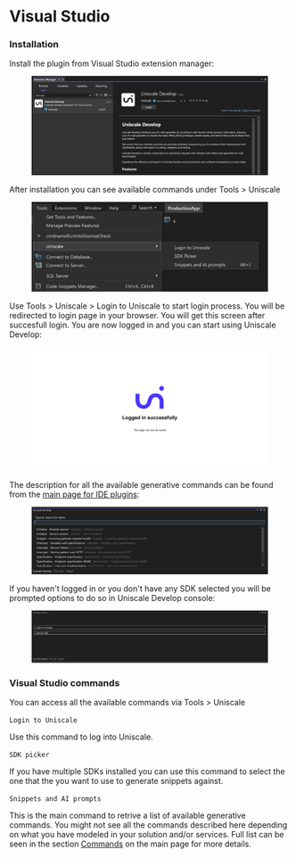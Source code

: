 # Visual Studio

### Installation

Install the plugin from Visual Studio extension manager:

<figure><img src="../../../.gitbook/assets/image (6) (2).png" alt=""><figcaption></figcaption></figure>

After installation you can see available commands under Tools > Uniscale

<figure><img src="../../../.gitbook/assets/image (8) (2).png" alt=""><figcaption></figcaption></figure>

Use Tools > Uniscale > Login to Uniscale to start login process. You will be redirected to login page in your browser. You will get this screen after succesfull login. You are now logged in and you can start using Uniscale Develop:

<figure><img src="../../../.gitbook/assets/image (9) (2).png" alt=""><figcaption></figcaption></figure>

The description for all the available generative commands can be found from the [main page for IDE plugins](./):

<figure><img src="../../../.gitbook/assets/image (11) (2).png" alt=""><figcaption></figcaption></figure>

If you haven't logged in or you don't have any SDK selected you will be prompted options to do so in Uniscale Develop console:&#x20;

<figure><img src="../../../.gitbook/assets/image (12) (2).png" alt=""><figcaption></figcaption></figure>

### Visual Studio commands

You can access all the available commands via Tools > Uniscale

`Login to Uniscale`

Use this command to log into Uniscale.

`SDK picker`

If you have multiple SDKs installed you can use this command to select the one that the you want to use to generate snippets against.

`Snippets and AI prompts`

This is the main command to retrive a list of available generative commands. You might not see all the commands described here depending on what you have modeled in your solution and/or services. Full list can be seen in the section [Commands](./#commands) on the main page for more details.
